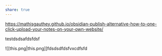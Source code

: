 ```yaml
---
share: true
---
```


https://mathisgauthey.github.io/obsidian-publish-alternative-how-to-one-click-upload-your-notes-on-your-own-website/

testdsdsafdsfdsf

![[this.png|this.png]]fdsdsdfdsfvxcdfsfd